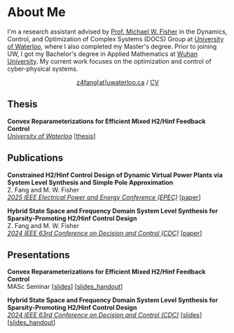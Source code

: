 # About Me
I'm a research assistant advised by <a href="https://michaelwfisher.github.io/">Prof. Michael W. Fisher</a> in the Dynamics, Control, and Optimization 
of Complex Systems (DOCS) Group at <a href="https://uwaterloo.ca/">University of Waterloo</a>, where I also completed my Master's degree. 
Prior to joining UW, I got my Bachelor's degree in Applied Mathematics at <a href="https://en.whu.edu.cn/">Wuhan University</a>. 
My current work focuses on the optimization and control of cyber-physical systems.

<div align="center">
<a href="mailto:z4fang@uwaterloo.ca">z4fang[at]uwaterloo.ca</a> / <a href="https://JohnFangZ.github.io/file/ZF_CV.pdf">CV</a>
</div>

## Thesis
<b>Convex Reparameterizations for Efficient Mixed H2/Hinf Feedback Control</b><br>
<a href="https://uwspace.uwaterloo.ca/items/3c7da7ae-682e-401d-9b15-611136405fd4"><i>University of Waterloo</i></a> [<a href="https://JohnFangZ.github.io/file/ZF_Thesis.pdf">thesis</a>]

## Publications
<b>Constrained H2/Hinf Control Design of Dynamic Virtual Power Plants via System Level Synthesis and Simple Pole Approximation</b><br>
Z. Fang and M. W. Fisher<br>
<a href="https://epec2025.ieee.ca/"><i>2025 IEEE Electrical Power and Energy Conference (EPEC)</i></a> [<a href="https://JohnFangZ.github.io/file/25EPEC.pdf">paper</a>]

<b>Hybrid State Space and Frequency Domain System Level Synthesis for Sparsity-Promoting H2/Hinf Control Design</b><br>
Z. Fang and M. W. Fisher<br>
<a href="https://cdc2024.ieeecss.org/"><i>2024 IEEE 63rd Conference on Decision and Control (CDC)</i></a> [<a href="https://JohnFangZ.github.io/file/24CDC.pdf">paper</a>]

## Presentations
<b>Convex Reparameterizations for Efficient Mixed H2/Hinf Feedback Control</b><br>
MASc Seminar
[<a href="https://JohnFangZ.github.io/file/MASc_Seminar.pdf">slides</a>] [<a href="https://JohnFangZ.github.io/file/MASc_Seminar_Handout.pdf">slides_handout</a>]

<b>Hybrid State Space and Frequency Domain System Level Synthesis for Sparsity-Promoting H2/Hinf Control Design</b><br>
<a href="https://cdc2024.ieeecss.org/"><i>2024 IEEE 63rd Conference on Decision and Control (CDC)</i></a> [<a href="https://JohnFangZ.github.io/file/24CDC_Slides.pdf">slides</a>] 
[<a href="https://JohnFangZ.github.io/file/24CDC_Slides_Handout.pdf">slides_handout</a>]

<!--
## Build
```bash
yarn run build
```
Static website will be generated at `profile/public`.

-->
